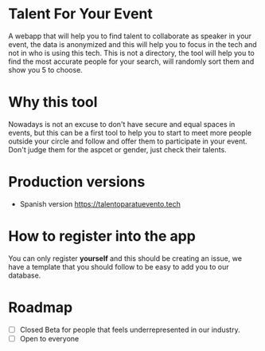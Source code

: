 # Talent For Your Event
A webapp that will help you to find talent to collaborate as speaker in your event, the data is anonymized and this will help you to focus in the tech and not in who is using this tech. This is not a directory, the tool will help you to find the most accurate people for your search, will randomly sort them and show you 5 to choose.

# Why this tool
Nowadays is not an excuse to don't have secure and equal spaces in events, but this can be a first tool to help you to start to meet more people outside your circle and follow and offer them to participate in your event. Don't judge them for the aspcet or gender, just check their talents.

# Production versions
- Spanish version https://talentoparatuevento.tech

# How to register into the app
You can only register **yourself** and this should be creating an issue, we have a template that you should follow to be easy to add you to our database.

# Roadmap
- [ ] Closed Beta for people that feels underrepresented in our industry.
- [ ] Open to everyone 
